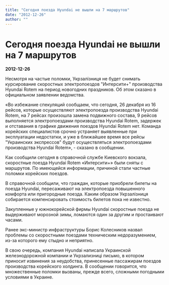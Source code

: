 ```yaml
---
title: "Сегодня поезда Hyundai не вышли на 7 маршрутов"
date: "2012-12-26"
author: ""
---
```


# Сегодня поезда Hyundai не вышли на 7 маршрутов

**2012-12-26** 

Несмотря на частые поломки, Укрзалізниця не будет снимать курсирование скоростных электропоездов "Интерсити+" производства Hyundai Rotem на период новогодних праздников. Об этом сказано в официальном заявлении ведомства.

«Во избежание спекуляций сообщаем, что сегодня, 26 декабря из 16 рейсов, которые осуществляют электропоезда производства Hyundai Rotem, на 7 рейсах произошла замена подвижного состава, 9 рейсов выполняется электропоездами производства Hyundai Rotem, задержек и отставания в графике движения поездов Hyundai Rotem нет. Команда корейских специалистов срочно устраняет выявленные при эксплуатации недостатки, и уже в ближайшее время все рейсы "Украинских экспрессов" будут осуществляться электропоездами производства Hyundai Rotem», - сказано в сообщении.

Как сообщили сегодня в справочной службе Киевского вокзала, скоростные поезда Hyundai Rotem «Интерсити+» были сняты с маршрутов. По имеющейся информации, причиной стали частные поломки корейских поездов.

В справочной сообщили, что граждан, которые приобрели билеты на поезда Hyundai, пересаживают на электропоезда повышенного комфорта или пригородные поезда. Каким образом Укрзалізниця собирается компенсировать стоимость билетов пока не известно.

Закупленные у южнокорейской фирмы Hyundai скоростные поезда не выдерживают морозной зимы, ломаются один за другим и простаивают часами.

Ранее экс-министр инфраструктуры Борис Колесников назвал проблемы со скоростными поездами техническим недоразумением, из-за которого ему стыдно и неприятно.

В свою очередь, компания Hyundai написала Украинской железнодорожной компании и Укрзализниці письмо, в котором приносит извинения за неудобства, принесенные пассажирам поездов производства корейского холдинга. В сообщении говорится, что множественные поломки вызваны, прежде всего, сложными погодными условиями в Украине.